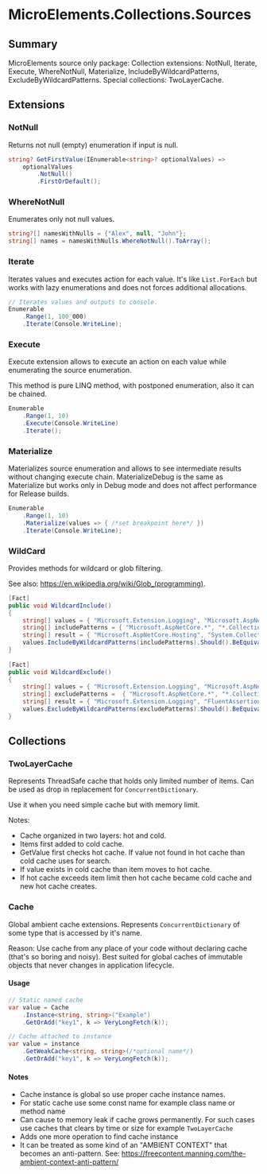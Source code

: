 # MicroElements.Collections.Sources

## Summary

MicroElements source only package:
      Collection extensions: NotNull, Iterate, Execute, WhereNotNull, Materialize, IncludeByWildcardPatterns, ExcludeByWildcardPatterns.
      Special collections: TwoLayerCache.

## Extensions

### NotNull
Returns not null (empty) enumeration if input is null.
            
```csharp
string? GetFirstValue(IEnumerable<string>? optionalValues) =>
    optionalValues
        .NotNull()
        .FirstOrDefault();
```

### WhereNotNull
Enumerates only not null values.
            
```csharp
string?[] namesWithNulls = {"Alex", null, "John"};
string[] names = namesWithNulls.WhereNotNull().ToArray();
```

### Iterate
Iterates values and executes action for each value.
It's like `List.ForEach` but works with lazy enumerations and does not forces additional allocations.
            
```csharp
// Iterates values and outputs to console.
Enumerable
    .Range(1, 100_000)
    .Iterate(Console.WriteLine);
```

### Execute
Execute extension allows to execute an action on each value while enumerating the source enumeration.
            
This method is pure LINQ method, with postponed enumeration, also it can be chained.
            
```csharp
Enumerable
    .Range(1, 10)
    .Execute(Console.WriteLine)
    .Iterate();
```

### Materialize
Materializes source enumeration and allows to see intermediate results without changing execute chain.
MaterializeDebug is the same as Materialize but works only in Debug mode and does not affect performance for Release builds.
            
```csharp
Enumerable
    .Range(1, 10)
    .Materialize(values => { /*set breakpoint here*/ })
    .Iterate(Console.WriteLine);
```

### WildCard
Provides methods for wildcard or glob filtering.
            
See also: https://en.wikipedia.org/wiki/Glob_(programming).
             
```csharp
[Fact]
public void WildcardInclude()
{
    string[] values = { "Microsoft.Extension.Logging", "Microsoft.AspNetCore.Hosting", "FluentAssertions", "System.Collections.Generic" };
    string[] includePatterns = { "Microsoft.AspNetCore.*", "*.Collections.*" };
    string[] result = { "Microsoft.AspNetCore.Hosting", "System.Collections.Generic" };
    values.IncludeByWildcardPatterns(includePatterns).Should().BeEquivalentTo(result);
}
            
[Fact]
public void WildcardExclude()
{
    string[] values = { "Microsoft.Extension.Logging", "Microsoft.AspNetCore.Hosting", "FluentAssertions", "System.Collections.Generic" };
    string[] excludePatterns =  { "Microsoft.AspNetCore.*", "*.Collections.*" };
    string[] result = { "Microsoft.Extension.Logging", "FluentAssertions" };
    values.ExcludeByWildcardPatterns(excludePatterns).Should().BeEquivalentTo(result);
}
```

## Collections

### TwoLayerCache
Represents ThreadSafe cache that holds only limited number of items. Can be used as drop in replacement for `ConcurrentDictionary`.
            
Use it when you need simple cache but with memory limit.
            
Notes:
            
- Cache organized in two layers: hot and cold.
- Items first added to cold cache.
- GetValue first checks hot cache. If value not found in hot cache than cold cache uses for search.
- If value exists in cold cache than item moves to hot cache.
- If hot cache exceeds item limit then hot cache became cold cache and new hot cache creates.

### Cache
Global ambient cache extensions.
Represents `ConcurrentDictionary` of some type that is accessed by it's name.
            
Reason: Use cache from any place of your code without declaring cache (that's so boring and noisy).
Best suited for global caches of immutable objects that never changes in application lifecycle.
            
#### Usage
            
```csharp
// Static named cache
var value = Cache
    .Instance<string, string>("Example")
    .GetOrAdd("key1", k => VeryLongFetch(k));
```
```csharp
// Cache attached to instance
var value = instance
    .GetWeakCache<string, string>(/*optional name*/)
    .GetOrAdd("key1", k => VeryLongFetch(k));
```
            
#### Notes
- Cache instance is global so use proper cache instance names.
- For static cache use some const name for example class name or method name
- Can cause to memory leak if cache grows permanently. For such cases use caches that clears by time or size for example `TwoLayerCache`
- Adds one more operation to find cache instance
- It can be treated as some kind of an "AMBIENT CONTEXT" that becomes an anti-pattern. See: https://freecontent.manning.com/the-ambient-context-anti-pattern/
